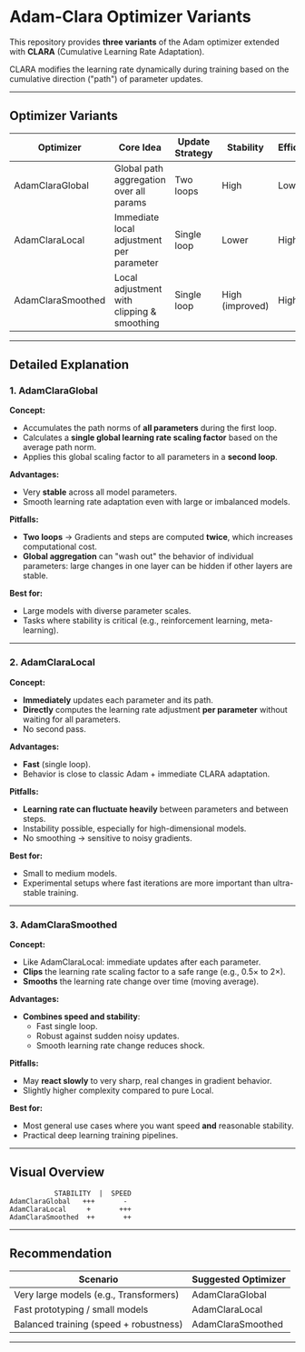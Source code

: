 # Adam-Clara Optimizer Variants

This repository provides **three variants** of the Adam optimizer extended with **CLARA** (Cumulative Learning Rate Adaptation).

CLARA modifies the learning rate dynamically during training based on the cumulative direction ("path") of parameter updates.

---

## Optimizer Variants

| Optimizer             | Core Idea                                   | Update Strategy  | Stability       | Efficiency       | Potential Pitfalls                          |
|-----------------------|--------------------------------------------|------------------|-----------------|------------------|---------------------------------------------|
| AdamClaraGlobal       | Global path aggregation over all params    | Two loops        | High            | Lower            | Double gradient computation per step        |
| AdamClaraLocal        | Immediate local adjustment per parameter   | Single loop      | Lower           | High             | Learning rate oscillations                  |
| AdamClaraSmoothed     | Local adjustment with clipping & smoothing | Single loop      | High (improved) | High             | Might react slower to true large changes    |

---

## Detailed Explanation

### 1. AdamClaraGlobal

**Concept:**  
- Accumulates the path norms of **all parameters** during the first loop.
- Calculates a **single global learning rate scaling factor** based on the average path norm.
- Applies this global scaling factor to all parameters in a **second loop**.

**Advantages:**  
- Very **stable** across all model parameters.
- Smooth learning rate adaptation even with large or imbalanced models.

**Pitfalls:**  
- **Two loops** → Gradients and steps are computed **twice**, which increases computational cost.
- **Global aggregation** can "wash out" the behavior of individual parameters: large changes in one layer can be hidden if other layers are stable.

**Best for:**  
- Large models with diverse parameter scales.
- Tasks where stability is critical (e.g., reinforcement learning, meta-learning).

---

### 2. AdamClaraLocal

**Concept:**  
- **Immediately** updates each parameter and its path.
- **Directly** computes the learning rate adjustment **per parameter** without waiting for all parameters.
- No second pass.

**Advantages:**  
- **Fast** (single loop).
- Behavior is close to classic Adam + immediate CLARA adaptation.

**Pitfalls:**  
- **Learning rate can fluctuate heavily** between parameters and between steps.
- Instability possible, especially for high-dimensional models.
- No smoothing → sensitive to noisy gradients.

**Best for:**  
- Small to medium models.
- Experimental setups where fast iterations are more important than ultra-stable training.

---

### 3. AdamClaraSmoothed

**Concept:**  
- Like AdamClaraLocal: immediate updates after each parameter.
- **Clips** the learning rate scaling factor to a safe range (e.g., 0.5× to 2×).
- **Smooths** the learning rate change over time (moving average).

**Advantages:**  
- **Combines speed and stability**:  
  - Fast single loop.
  - Robust against sudden noisy updates.
  - Smooth learning rate change reduces shock.

**Pitfalls:**  
- May **react slowly** to very sharp, real changes in gradient behavior.
- Slightly higher complexity compared to pure Local.

**Best for:**  
- Most general use cases where you want speed **and** reasonable stability.
- Practical deep learning training pipelines.

---

## Visual Overview

```
           STABILITY  |  SPEED
AdamClaraGlobal   +++       -
AdamClaraLocal     +       +++
AdamClaraSmoothed  ++       ++
```

---

## Recommendation

| Scenario                                    | Suggested Optimizer   |
|---------------------------------------------|------------------------|
| Very large models (e.g., Transformers)      | AdamClaraGlobal        |
| Fast prototyping / small models             | AdamClaraLocal         |
| Balanced training (speed + robustness)      | AdamClaraSmoothed      |

---
